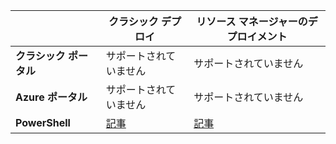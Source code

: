 |  | **クラシック デプロイ** | **リソース マネージャーのデプロイメント** |
| --- | --- | --- |
| **クラシック ポータル** |サポートされていません |サポートされていません |
| **Azure ポータル** |サポートされていません |サポートされていません |
| **PowerShell** |[記事](../articles/expressroute/expressroute-howto-coexist-classic.md) |[記事](../articles/expressroute/expressroute-howto-coexist-resource-manager.md) |



<!--HONumber=Jan17_HO1-->


